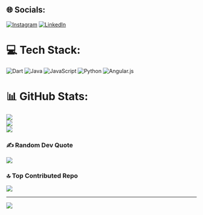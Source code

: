 
## 🌐 Socials:
[![Instagram](https://img.shields.io/badge/Instagram-%23E4405F.svg?logo=Instagram&logoColor=white)](https://instagram.com/dan.tovytch) [![LinkedIn](https://img.shields.io/badge/LinkedIn-%230077B5.svg?logo=linkedin&logoColor=white)](https://linkedin.com/in/daniel-melentovytch-santos) 

# 💻 Tech Stack:
![Dart](https://img.shields.io/badge/dart-%230175C2.svg?style=for-the-badge&logo=dart&logoColor=white) ![Java](https://img.shields.io/badge/java-%23ED8B00.svg?style=for-the-badge&logo=java&logoColor=white) ![JavaScript](https://img.shields.io/badge/javascript-%23323330.svg?style=for-the-badge&logo=javascript&logoColor=%23F7DF1E) ![Python](https://img.shields.io/badge/python-3670A0?style=for-the-badge&logo=python&logoColor=ffdd54) ![Angular.js](https://img.shields.io/badge/angular.js-%23E23237.svg?style=for-the-badge&logo=angularjs&logoColor=white)
# 📊 GitHub Stats:
![](https://github-readme-stats.vercel.app/api?username=dan-tovytch&theme=tokyonight&hide_border=false&include_all_commits=false&count_private=false)<br/>
![](https://github-readme-streak-stats.herokuapp.com/?user=dan-tovytch&theme=tokyonight&hide_border=false)<br/>
![](https://github-readme-stats.vercel.app/api/top-langs/?username=dan-tovytch&theme=tokyonight&hide_border=false&include_all_commits=false&count_private=false&layout=compact)

### ✍️ Random Dev Quote
![](https://quotes-github-readme.vercel.app/api?type=vetical&theme=tokyonight)

### 🔝 Top Contributed Repo
![](https://github-contributor-stats.vercel.app/api?username=dan-tovytch&limit=5&theme=tokyonight&combine_all_yearly_contributions=true)

---
[![](https://visitcount.itsvg.in/api?id=dan-tovytch&icon=0&color=12)](https://visitcount.itsvg.in)

<!-- Proudly created with GPRM ( https://gprm.itsvg.in ) -->
